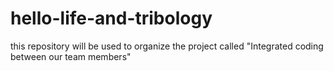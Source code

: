 # hello-life-and-tribology
this repository will be used to organize the project called "Integrated coding between our team members"
